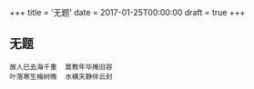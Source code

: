 +++
title = '无题'
date = 2017-01-25T00:00:00
draft = true
+++
## 无题

```text
故人已去海千重  莫教年华掩旧容
叶落寒生梅树晚  水横天静伴云封
```
